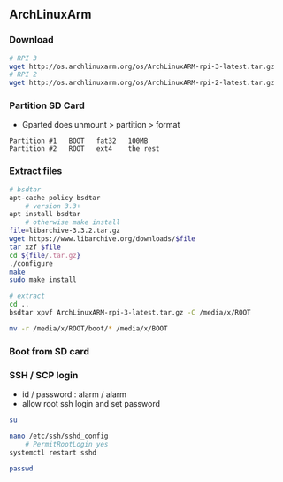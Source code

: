 ArchLinuxArm
---

### Download
```sh
# RPI 3
wget http://os.archlinuxarm.org/os/ArchLinuxARM-rpi-3-latest.tar.gz
# RPI 2
wget http://os.archlinuxarm.org/os/ArchLinuxARM-rpi-2-latest.tar.gz
```

### Partition SD Card
- Gparted does unmount > partition > format
```
Partition #1   BOOT   fat32   100MB  
Partition #2   ROOT   ext4    the rest  
```

### Extract files  
```sh
# bsdtar
apt-cache policy bsdtar
	# version 3.3+
apt install bsdtar
	# otherwise make install
file=libarchive-3.3.2.tar.gz
wget https://www.libarchive.org/downloads/$file
tar xzf $file
cd ${file/.tar.gz}
./configure
make
sudo make install

# extract
cd ..
bsdtar xpvf ArchLinuxARM-rpi-3-latest.tar.gz -C /media/x/ROOT

mv -r /media/x/ROOT/boot/* /media/x/BOOT
```

### Boot from SD card

### SSH / SCP login  
- id / password : alarm / alarm
- allow root ssh login and set password
```sh
su

nano /etc/ssh/sshd_config
	# PermitRootLogin yes
systemctl restart sshd

passwd
